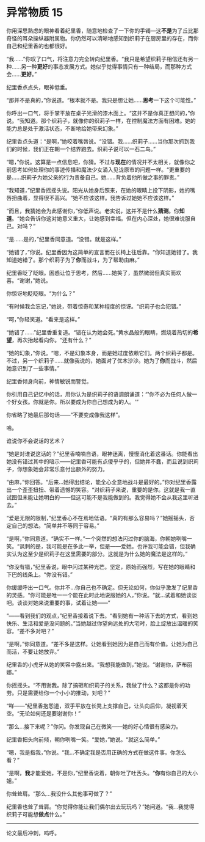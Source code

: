 # 异常物质 15

你用深思熟虑的眼神看着纪里香，随意地检查了一下你的手镯—这**不是**为了丘比那奇怪的耳朵操纵器附属物。你仍然可以清晰地感知到织莉子在厨房里的存在，而你自己和纪里香的也都很好。

“我......”你叹了口气，将注意力完全转向纪里香。“我只是希望织莉子相信还有另一种......另一种**更好**的事态发展方式。她似乎觉得事情只有一种结局，而那种方式会......**更好**。”

纪里香点点头，眼神低垂。

“那并不是真的，”你说道。“根本就不是。我只是想让她......**思考**一下这个可能性。”

你呼出一口气，将手掌平放在桌子光滑的漆木面上。“这并不是你真正想问的，”你说。“我知道。那个织莉子，就像你的织莉子一样，在控制魔法方面有困难。她的能力总是处于激活状态，不断地给她带来幻象。”

纪里香点头道：“是啊，”她咬着嘴唇说。“没错。我......织莉子......当你那次抓到我们的时候，我们正在朝一个结界跑去。织莉子说可以一石二鸟。”

“嗯，”你说。这算是一点信息吧，你猜。不过与**现在**的情况并不太相关，就像你之前思考如何处理你的事迹传播和魔法少女涌入见泷原市的问题一样。“更重要的是......织莉子为她父亲的行为责备自己。她......背负着他所做之事的罪责。”

“我知道，”纪里香摇摇头说。阳光从她身后照来，在她的眼睛上投下阴影，她的嘴唇扭曲着，显得很不高兴。“她不应该这样。我告诉过她她不应该这样。”

“而且，我猜她会为此感谢你，”你低声说。老实说，这并不是什么**猜测**。你**知道**。“她会告诉你这对她意义重大，让她感到幸福。但在内心深处，她很难说服自己。对吗？”

“是......是的，”纪里香同意道。“没错。就是这样。”

“她错了，”你说。纪里香因为这简单的宣言而在长椅上往后靠。“你知道她错了。我知道她错了。那个织莉子为了**你**而战斗，为了帮助由麻。”

纪里香眨了眨眼。困惑让位于思考，然后......她笑了，虽然微弱但真实而欢喜。“谢谢，”她说。

你惊讶地眨眨眼。“为什么？”

“有时候我会忘记，”她说，带着惊奇和某种程度的惊讶。“织莉子也会犯错。”

“呵，”你轻笑道。“看来是这样。”

“她错了......”纪里香重复道。“错在认为她会死。”黄水晶般的眼睛，燃烧着热切的**希望**，再次抬起看向你。“还有什么？”

“她的幻象，”你说。“嗯，不是幻象本身，而是她过度依赖它们。两个织莉子都是。不过，另一个织莉子......就像我说的，她面对了优木沙沙。她为了**你**而战斗，然后她意识到了一些事情。”

纪里香倾身向前，神情敏锐而警觉。

你引用自己记忆中的话，用你认为是织莉子的语调朗诵道：“'你不必为任何人做一个好女孩。你就是你。所以要成为你自己想成为的人。'”

你省略了她最后那句话——“不要变成像我这样”。

哈。

谁说你不会说话的艺术？

“她是对谁说这话的？”纪里香喃喃自语，眼神迷离，慢慢消化着这番话。你能看出她没有错过其中的暗示——纪里香可能有点傻乎乎的，但她并不蠢，而且说到织莉子，你想象她会非常乐意付出额外的努力。

“由麻，”你回答。“后来...她得出结论，能全心全意地战斗是最好的。”你对纪里香露出一个歪歪扭扭、带着遗憾的笑容。“对织莉子来说，重要的是你。这就是我一直试图但未能让她明白的——但这可能不是我能做到的。我觉得她不会从我这里听进去。”

“爱是无限的限制，”纪里香心不在焉地低语。“真的有那么容易吗？”她摇摇头，否定自己的想法。“简单并不等同于容易。”

“是啊，”你同意道。“确实不一样。”一个突然的想法闪过你的脑海，你朝她咧嘴一笑。“讽刺的是，我可能是在多此一举，但是——爱她。也许我可能会错，但我确实认为这至少是织莉子在这里需要的部分。这就是为什么她的魔法是这样的。”

“你没有错，”纪里香说，眼中闪过某种光芒。坚定，原始而强烈，写在她的眼睛和下巴的线条上。“你没有错。”

你缓缓呼出一口气。你并不...你自己也不确定。但无论如何，你似乎激发了纪里香的灵感。“你可能是唯一一个能在此时此地说服她的人，”你说。“就...试着和她谈谈吧。谈谈对她来说重要的事，试着让她——”

“——看到我们的观点，”纪里香接着说下去。“看到她有一种活下去的方式，看到她快乐、生活和爱是没问题的。”当她越过你望向远处的大宅时，脸上绽放出温暖的笑容。“差不多对吧？”

“是啊，”你同意道。“差不多是这样。让她看到她因为是自己而有价值。让她为自己而活，不要让她放弃。”

纪里香的小虎牙从她的笑容中露出来。“我想我能做到，”她说。“谢谢你，萨布丽娜。”

你摇摇头。“不用谢我。除了搞砸和织莉子的关系，我做了什么？这都是你的功劳。只是需要给你一个小小的推动，对吧？”

“咩——”纪里香抱怨道，双手平放在长凳上支撑自己，让头向后仰，凝视着天空。“无论如何还是要谢谢你！”

“那么...接下来呢？”你问。你发现自己在微笑——她的好心情很有感染力。

纪里香把头向前倾，朝你咧嘴一笑。“爱她，”她说。“就这么简单。”

“嗯，我是指我，”你说。“我...不确定我是否用正确的方式在做这件事。你怎么看？”

“是啊，**我**才能爱她，不是你，”纪里香说着，朝你吐了吐舌头。“**你**有你自己的大小姐。”

你耸耸肩。“那么...我没什么其他事可做了？”

纪里香也耸了耸肩。“你觉得你能让我们偶尔出去玩玩吗？”她问道。“我...我觉得织莉子可能想**做点**什么。”

---

论文最后冲刺，呜呼。
